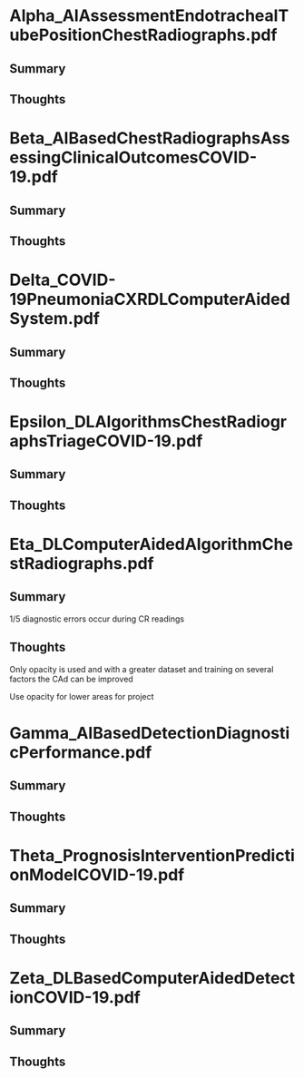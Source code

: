 # Alpha_AIAssessmentEndotrachealTubePositionChestRadiographs.pdf

## Summary

## Thoughts

# Beta_AIBasedChestRadiographsAssessingClinicalOutcomesCOVID-19.pdf

## Summary

## Thoughts

# Delta_COVID-19PneumoniaCXRDLComputerAidedSystem.pdf

## Summary

## Thoughts

# Epsilon_DLAlgorithmsChestRadiographsTriageCOVID-19.pdf

## Summary

## Thoughts

# Eta_DLComputerAidedAlgorithmChestRadiographs.pdf

## Summary


1/5 diagnostic errors occur during CR readings

## Thoughts

Only opacity is used and with a greater dataset and training on several factors the CAd can be improved

Use opacity for lower areas for project

# Gamma_AIBasedDetectionDiagnosticPerformance.pdf

## Summary

## Thoughts

# Theta_PrognosisInterventionPredictionModelCOVID-19.pdf

## Summary

## Thoughts

# Zeta_DLBasedComputerAidedDetectionCOVID-19.pdf

## Summary

## Thoughts